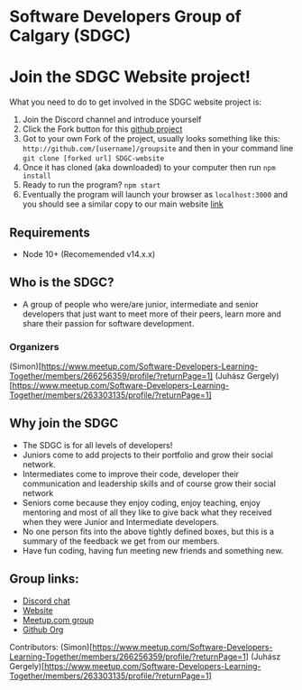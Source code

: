 # Software Developers Group of Calgary (SDGC)

# Join the SDGC Website project!

What you need to do to get involved in the SDGC website project is:

1. Join the Discord channel and introduce yourself
2. Click the Fork button for this [github project](https://github.com/software-developers-of-calgary/groupsite)
3. Got to your own Fork of the project, usually looks something like this: `http://github.com/[username]/groupsite` and then in your command line `git clone [forked url] SDGC-website`
4. Once it has cloned (aka downloaded) to your computer then run `npm install`
5. Ready to run the program? `npm start`
6. Eventually the program will launch your browser as `localhost:3000` and you should see a similar copy to our main website [link](https://sdc.fyi/login)

## Requirements

- Node 10+ (Recomemended v14.x.x)

## Who is the SDGC?

- A group of people who were/are junior, intermediate and senior developers that just want to meet more of their peers, learn more and share their passion for software development.

### Organizers

(Simon)[https://www.meetup.com/Software-Developers-Learning-Together/members/266256359/profile/?returnPage=1]
(Juhász Gergely)[https://www.meetup.com/Software-Developers-Learning-Together/members/263303135/profile/?returnPage=1]

## Why join the SDGC

- The SDGC is for all levels of developers!
- Juniors come to add projects to their portfolio and grow their social network.
- Intermediates come to improve their code, developer their communication and leadership skills and of course grow their social network
- Seniors come because they enjoy coding, enjoy teaching, enjoy mentoring and most of all they like to give back what they received when they were Junior and Intermediate developers.
- No one person fits into the above tightly defined boxes, but this is a summary of the feedback we get from our members.
- Have fun coding, having fun meeting new friends and something new.

## Group links:

- [Discord chat](https://discordapp.com/channels/515951809752465408/515952580103372810)
- [Website](https://sdc.fyi/login)
- [Meetup.com group](https://www.meetup.com/Software-Developers-Learning-Together)
- [Github Org](https://github.com/software-developers-of-calgary)

Contributors:
(Simon)[https://www.meetup.com/Software-Developers-Learning-Together/members/266256359/profile/?returnPage=1]
(Juhász Gergely)[https://www.meetup.com/Software-Developers-Learning-Together/members/263303135/profile/?returnPage=1]
